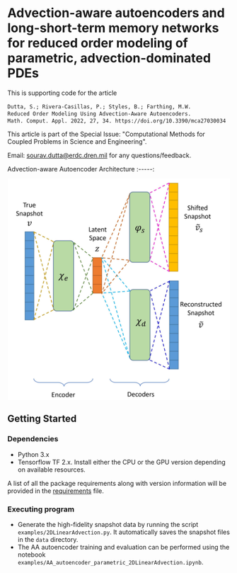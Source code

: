 # Advection-aware autoencoders and long-short-term memory networks for reduced order modeling of parametric, advection-dominated PDEs

This is supporting code for the article
```
Dutta, S.; Rivera-Casillas, P.; Styles, B.; Farthing, M.W.
Reduced Order Modeling Using Advection-Aware Autoencoders.
Math. Comput. Appl. 2022, 27, 34. https://doi.org/10.3390/mca27030034
```
This article is part of the Special Issue: "Computational Methods for Coupled Problems in Science and Engineering".

Email: sourav.dutta@erdc.dren.mil for any questions/feedback.

Advection-aware Autoencoder Architecture
:-----:
<p align="center">
    <img align = 'center' height="500" src="figures/aa_autoencoder_arch_new.jpeg?raw=true">
</p>


## Getting Started


### Dependencies

* Python 3.x
* Tensorflow TF 2.x. Install either the CPU or the GPU version depending on available resources.

A list of all the package requirements along with version information will be provided in the [requirements](requirements.txt) file.

### Executing program

* Generate the high-fidelity snapshot data by running the script `examples/2DLinearAdvection.py`. It automatically saves the snapshot files in the `data` directory.
* The AA autoencoder training and evaluation can be performed using the notebook `examples/AA_autoencoder_parametric_2DLinearAdvection.ipynb`.
